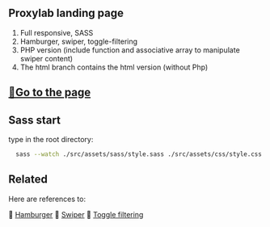## Proxylab landing page

1. Full responsive, SASS
2. Hamburger, swiper, toggle-filtering
3. PHP version (include function and associative array to manipulate swiper content)
4. The html branch contains the html version (without Php)

## [🔗Go to the page](https://rococo-dragon-729d7f.netlify.app/)

## Sass start
type in the root directory:
```bash
  sass --watch ./src/assets/sass/style.sass ./src/assets/css/style.css
```

## Related

Here are references to:

🔗 [Hamburger](https://github.com/jonsuh/hamburgers)
🔗 [Swiper](https://github.com/nolimits4web/swiper)
🔗 [Toggle filtering](https://github.com/patrickkunka/mixitup)
